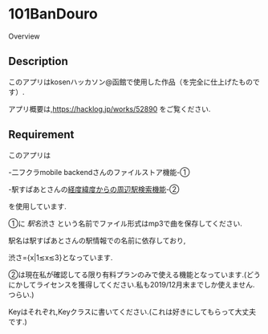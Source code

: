 # 101BanDouro

Overview

## Description

このアプリはkosenハッカソン@函館で使用した作品（を完全に仕上げたものです）.

アプリ概要は,https://hacklog.jp/works/52890 をご覧ください.

## Requirement

このアプリは

-二フクラmobile backendさんのファイルストア機能-①

-駅すぱあとさんの[経度緯度からの周辺駅検索機能](http://docs.ekispert.com/v1/api/geo/station.html)-②

を使用しています.

①に $駅名$渋さ という名前でファイル形式はmp3で曲を保存してください.

駅名は駅すぱあとさんの駅情報での名前に依存しており,

渋さ={x|1≲x≲3}となっています.

②は現在私が確認してる限り有料プランのみで使える機能となっています.(どうにかしてライセンスを獲得してください.私も2019/12月末までしか使えません.つらい.)

Keyはそれぞれ,Keyクラスに書いてください.(これは好きにしてもらって大丈夫です.)
